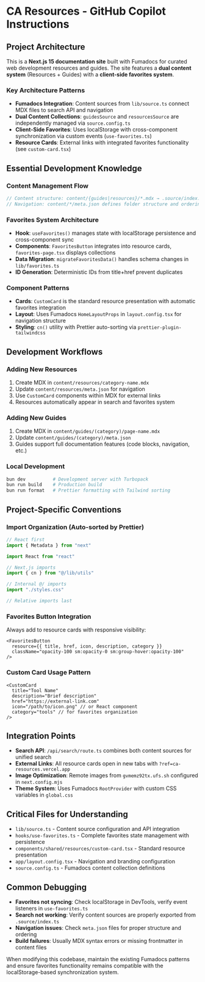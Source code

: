 # CA Resources - GitHub Copilot Instructions

## Project Architecture

This is a **Next.js 15 documentation site** built with Fumadocs for curated web development resources and guides. The site features a **dual content system** (Resources + Guides) with a **client-side favorites system**.

### Key Architecture Patterns

- **Fumadocs Integration**: Content sources from `lib/source.ts` connect MDX files to search API and navigation
- **Dual Content Collections**: `guidesSource` and `resourcesSource` are independently managed via `source.config.ts`
- **Client-Side Favorites**: Uses localStorage with cross-component synchronization via custom events (`use-favorites.ts`)
- **Resource Cards**: External links with integrated favorites functionality (see `custom-card.tsx`)

## Essential Development Knowledge

### Content Management Flow

```typescript
// Content structure: content/{guides|resources}/*.mdx → .source/index.ts → lib/source.ts → API routes
// Navigation: content/*/meta.json defines folder structure and ordering
```

### Favorites System Architecture

- **Hook**: `useFavorites()` manages state with localStorage persistence and cross-component sync
- **Components**: `FavoritesButton` integrates into resource cards, `favorites-page.tsx` displays collections
- **Data Migration**: `migrateFavoritesData()` handles schema changes in `lib/favorites.ts`
- **ID Generation**: Deterministic IDs from title+href prevent duplicates

### Component Patterns

- **Cards**: `CustomCard` is the standard resource presentation with automatic favorites integration
- **Layout**: Uses Fumadocs `HomeLayoutProps` in `layout.config.tsx` for navigation structure
- **Styling**: `cn()` utility with Prettier auto-sorting via `prettier-plugin-tailwindcss`

## Development Workflows

### Adding New Resources

1. Create MDX in `content/resources/category-name.mdx`
2. Update `content/resources/meta.json` for navigation
3. Use `CustomCard` components within MDX for external links
4. Resources automatically appear in search and favorites system

### Adding New Guides

1. Create MDX in `content/guides/(category)/page-name.mdx`
2. Update `content/guides/(category)/meta.json`
3. Guides support full documentation features (code blocks, navigation, etc.)

### Local Development

```bash
bun dev          # Development server with Turbopack
bun run build    # Production build
bun run format   # Prettier formatting with Tailwind sorting
```

## Project-Specific Conventions

### Import Organization (Auto-sorted by Prettier)

```typescript
// React first
import { Metadata } from "next"

import React from "react"

// Next.js imports
import { cn } from "@/lib/utils"

// Internal @/ imports
import "./styles.css"

// Relative imports last
```

### Favorites Button Integration

Always add to resource cards with responsive visibility:

```tsx
<FavoritesButton
  resource={{ title, href, icon, description, category }}
  className="opacity-100 sm:opacity-0 sm:group-hover:opacity-100"
/>
```

### Custom Card Usage Pattern

```tsx
<CustomCard
  title="Tool Name"
  description="Brief description"
  href="https://external-link.com"
  icon="/path/to/icon.png" // or React component
  category="tools" // for favorites organization
/>
```

## Integration Points

- **Search API**: `/api/search/route.ts` combines both content sources for unified search
- **External Links**: All resource cards open in new tabs with `?ref=ca-resources.vercel.app`
- **Image Optimization**: Remote images from `gvmemz92tx.ufs.sh` configured in `next.config.mjs`
- **Theme System**: Uses Fumadocs `RootProvider` with custom CSS variables in `global.css`

## Critical Files for Understanding

- `lib/source.ts` - Content source configuration and API integration
- `hooks/use-favorites.ts` - Complete favorites state management with persistence
- `components/shared/resources/custom-card.tsx` - Standard resource presentation
- `app/layout.config.tsx` - Navigation and branding configuration
- `source.config.ts` - Fumadocs content collection definitions

## Common Debugging

- **Favorites not syncing**: Check localStorage in DevTools, verify event listeners in `use-favorites.ts`
- **Search not working**: Verify content sources are properly exported from `.source/index.ts`
- **Navigation issues**: Check `meta.json` files for proper structure and ordering
- **Build failures**: Usually MDX syntax errors or missing frontmatter in content files

When modifying this codebase, maintain the existing Fumadocs patterns and ensure favorites functionality remains compatible with the localStorage-based synchronization system.
